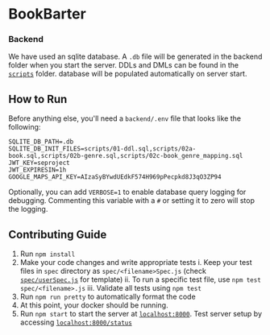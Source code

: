 # BookBarter

### Backend
We have used an sqlite database. A `.db` file will be generated in the backend folder when you start the server. 
DDLs and DMLs can be found in the [`scripts`](./scripts) folder. database will be populated automatically on server start.

## How to Run

Before anything else, you'll need a `backend/.env` file that looks like the following:

```
SQLITE_DB_PATH=.db
SQLITE_DB_INIT_FILES=scripts/01-ddl.sql,scripts/02a-book.sql,scripts/02b-genre.sql,scripts/02c-book_genre_mapping.sql
JWT_KEY=seproject
JWT_EXPIRESIN=1h
GOOGLE_MAPS_API_KEY=AIzaSyBYwdUEdkF574H969pPecpkd8J3qO3ZP94
```

Optionally, you can add `VERBOSE=1` to enable database query logging for debugging.
Commenting this variable with a `#` or setting it to zero will stop the logging.

## Contributing Guide

1. Run `npm install`
2. Make your code changes and write appropriate tests
    i. Keep your test files in `spec` directory as `spec/<filename>Spec.js` (check [`spec/userSpec.js`](./spec/userSpec.js) for template)
    ii. To run a specific test file, use `npm test spec/<filename>.js`
    iii. Validate all tests using `npm test`
3. Run `npm run pretty` to automatically format the code
4. At this point, your docker should be running.
5. Run `npm start` to start the server at [`localhost:8000`](http://localhost:8000). Test server setup by accessing [`localhost:8000/status`](http://localhost:8000/status)
